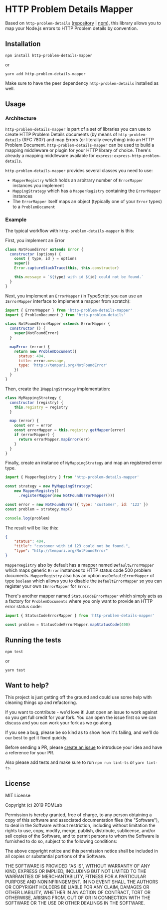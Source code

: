 # HTTP Problem Details Mapper

Based on `http-problem-details` ([repository](https://github.com/PDMLab/http-problem-details) | [npm](https://www.npmjs.com/package/http-problem-details)), this library allows you to map your Node.js errors to HTTP Problem details by convention.

## Installation

```
npm install http-problem-details-mapper
```

or

```
yarn add http-problem-details-mapper
```

Make sure to have the peer dependency `http-problem-details` installed as well.

## Usage

### Architecture

`http-problem-details-mapper` is part of a set of libraries you can use to create HTTP Problem Details documents (by means of `http-problem-details` (RFC 7807) and map Errors (or literally everything) into an HTTP Problem Document.
`http-problem-details-mapper` can be used to build a mapping middleware or plugin for your HTTP library of choice.
There's already a mapping middleware available for `express`: `express-http-problem-details`.

`http-problem-details-mapper` provides several classes you need to use:

- `MapperRegistry` which holds an arbitrary number of `ErrorMapper` instances you implement
- `MappingStrategy` which has a `MapperRegistry` containing the `ErrorMapper` instances
- The `ErrorMapper` itself maps an object (typically one of your `Error` types) to a `ProblemDocument`

### Example

The typical workflow with `http-problem-details-mapper` is this:

First, you implement an Error

```js
class NotFoundError extends Error {
  constructor (options) {
    const { type, id } = options
    super()
    Error.captureStackTrace(this, this.constructor)

    this.message = `${type} with id ${id} could not be found.`
  }
}
```

Next, you implement an `ErrorMapper` (in TypeScript you can use an `IErrorMapper` interface to implement a mapper from scratch):

```js
import { ErrorMapper } from 'http-problem-details-mapper'
import { ProblemDocument } from 'http-problem-details'

class NotFoundErrorMapper extends ErrorMapper {
  constructor () {
    super(NotFoundError)
  }

  mapError (error) {
    return new ProblemDocument({
      status: 404,
      title: error.message,
      type: 'http://tempuri.org/NotFoundError'
    })
  }
}
```

Then, create the `IMappingStrategy` implementation:

```js
class MyMappingStrategy {
  constructor (registry) {
    this.registry = registry
  }

  map (error) {
    const err = error
    const errorMapper = this.registry.getMapper(error)
    if (errorMapper) {
      return errorMapper.mapError(err)
    }
  }
}
```

Finally, create an instance of `MyMappingStrategy` and map an registered error type.

```js
import { MapperRegistry } from 'http-problem-details-mapper'

const strategy = new MyMappingStrategy(
    new MapperRegistry()
      .registerMapper(new NotFoundErrorMapper()))

const error = new NotFoundError({ type: 'customer', id: '123' })
const problem = strategy.map()

console.log(problem)
```

The result will be like this:

```json
{
    "status": 404,
    "title": "customer with id 123 could not be found.",
    "type": "http://tempuri.org/NotFoundError"
}
```

`MapperRegistry` also by default has a mapper named `DefaultErrorMapper` which maps generic `Error` instances to HTTP status code 500 problem documents. `MapperRegistry` also has an option `useDefaultErrorMapper` of type `boolean` which allows you to disable the `DefaultErrorMapper` so you can register your own `IErrorMapper` for `Error`.

There's another mapper named `StatusCodeErrorMapper` which simply acts as a factory for `ProblemDocuments` where you only want to provide an HTTP error status code:

```js
import { StatusCodeErrorMapper } from 'http-problem-details-mapper'

const problem = StatusCodeErrorMapper.mapStatusCode(400)
```

## Running the tests

```
npm test
```

or

```
yarn test
```

## Want to help?

This project is just getting off the ground and could use some help with cleaning things up and refactoring.

If you want to contribute - we'd love it! Just open an issue to work against so you get full credit for your fork. You can open the issue first so we can discuss and you can work your fork as we go along.

If you see a bug, please be so kind as to show how it's failing, and we'll do our best to get it fixed quickly.

Before sending a PR, please [create an issue](https://github.com/PDMLab/http-problem-details/issues/new) to introduce your idea and have a reference for your PR.

Also please add tests and make sure to run `npm run lint-ts` or `yarn lint-ts`.

## License

MIT License

Copyright (c) 2019 PDMLab

Permission is hereby granted, free of charge, to any person obtaining a copy
of this software and associated documentation files (the "Software"), to deal
in the Software without restriction, including without limitation the rights
to use, copy, modify, merge, publish, distribute, sublicense, and/or sell
copies of the Software, and to permit persons to whom the Software is
furnished to do so, subject to the following conditions:

The above copyright notice and this permission notice shall be included in all
copies or substantial portions of the Software.

THE SOFTWARE IS PROVIDED "AS IS", WITHOUT WARRANTY OF ANY KIND, EXPRESS OR
IMPLIED, INCLUDING BUT NOT LIMITED TO THE WARRANTIES OF MERCHANTABILITY,
FITNESS FOR A PARTICULAR PURPOSE AND NONINFRINGEMENT. IN NO EVENT SHALL THE
AUTHORS OR COPYRIGHT HOLDERS BE LIABLE FOR ANY CLAIM, DAMAGES OR OTHER
LIABILITY, WHETHER IN AN ACTION OF CONTRACT, TORT OR OTHERWISE, ARISING FROM,
OUT OF OR IN CONNECTION WITH THE SOFTWARE OR THE USE OR OTHER DEALINGS IN THE
SOFTWARE.


